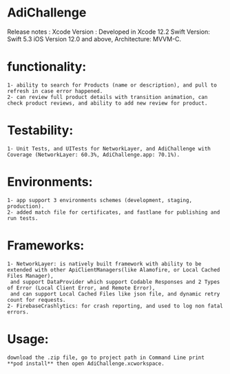 # AdiChallenge
Release notes : Xcode Version : Developed in Xcode 12.2 Swift Version: Swift 5.3 iOS Version 12.0 and above, Architecture: MVVM-C.

# functionality:
    1- ability to search for Products (name or description), and pull to refresh in case error happened.
    2- can review full product details with transition animation, can check product reviews, and ability to add new review for product.

# Testability:
    1- Unit Tests, and UITests for NetworkLayer, and AdiChallenge with Coverage (NetworkLayer: 60.3%, AdiChallenge.app: 70.1%).
    
# Environments:
    1- app support 3 environments schemes (development, staging, production).
    2- added match file for certificates, and fastlane for publishing and run tests.
    
# Frameworks:
	1- NetworkLayer: is natively built framework with ability to be extended with other ApiClientManagers(like Alamofire, or Local Cached Files Manager), 
     and support DataProvider which support Codable Responses and 2 Types of Error (Local Client Error, and Remote Error), 
     and can support Local Cached Files like json file, and dynamic retry count for requests.
  	2- FirebaseCrashlytics: for crash reporting, and used to log non fatal errors.

    
# Usage:
	download the .zip file, go to project path in Command Line print  **pod install** then open AdiChallenge.xcworkspace.
